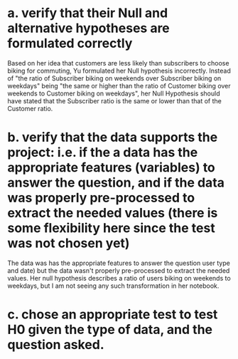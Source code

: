 # a. verify that their Null and alternative hypotheses are formulated correctly

Based on her idea that customers are less likely than subscribers to choose biking for commuting, Yu formulated her Null hypothesis incorrectly. Instead of "the ratio of Subscriber biking on weekends over Subscriber biking on weekdays" being "the same or higher than the ratio of Customer biking over weekends to Customer biking on weekdays", her Null Hypothesis should have stated that the Subscriber ratio is the same or lower than that of the Customer ratio.

# b. verify that the data supports the project: i.e. if the a data has the appropriate features (variables) to answer the question, and if the data was properly pre-processed to extract the needed values (there is some flexibility here since the test was not chosen yet)

The data was has the appropriate features to answer the question user type and date) but the data wasn't properly pre-processed to extract the needed values. Her null hypothesis describes a ratio of users biking on weekends to weekdays, but I am not seeing any such transformation in her notebook.

# c. chose an appropriate test to test H0 given the type of data, and the question asked.

